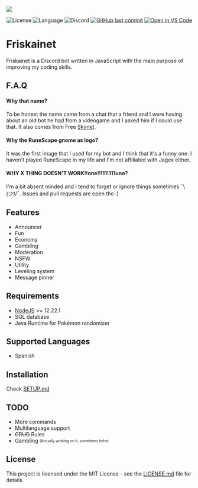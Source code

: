 ![](https://i.imgur.com/XBnWtFG.png)
<p align="center">
  <img alt="License" src="https://img.shields.io/github/license/ezxmora/Friskainet?style=flat-square">
  <img alt="Language" src="https://img.shields.io/badge/Language-Node.js-red?style=flat-square&logo=node.js">
  <img alt="Discord" src="https://img.shields.io/discord/234313904317136906?style=flat-square">
  <a href="https://github.com/ezxmora/Friskainet/commits/main"><img alt="GitHub last commit" src="https://img.shields.io/github/last-commit/ezxmora/Friskainet?style=flat-square"></a>
  <a href="https://open.vscode.dev/ezxmora/Friskainet"><img alt="Open in VS Code" src="https://open.vscode.dev/badges/open-in-vscode.svg"></a>

</p>

# Friskainet
Friskainet is a Discord bot written in JavaScript with the main purpose of improving my coding skills.

## F.A.Q
#### Why that name?
To be honest the name came from a chat that a friend and I were having about an old bot he had from a videogame and I asked him if I could use that.
It also comes from Free [Skynet](<https://en.wikipedia.org/wiki/Skynet_(Terminator)>).
#### Why the RuneScape gnome as logo?
It was the first image that I used for my bot and I think that it's a funny one. I haven't played RuneScape in my life and I'm not affiliated with Jagex either.
#### WHY X THING DOESN'T WORK!!one!!!11!111uno?
I'm a bit absent minded and I tend to forget or ignore things sometimes ¯\\_(ツ)_/¯. Issues and pull requests are open tho :)

## Features
-   Announcer
-   Fun
-   Economy
-   Gambling
-   Moderation
-   NSFW
-   Utility
-   Leveling system
-   Message pinner

## Requirements
-   [NodeJS](https://nodejs.org/) >= 12.22.1
-   SQL database
-   Java Runtime for Pokémon randomizer

## Supported Languages
- Spanish

## Installation
Check [SETUP.md](docs/SETUP.md)

## TODO
-   More commands
-   Multilanguage support
-   ~~C~~R~~UD~~ Rules
-   Gambling <sub><sup>(Actually working on it, sometimes hehe)</sup></sub>

## License
This project is licensed under the MIT License - see the [LICENSE.md](LICENSE.md) file for details

